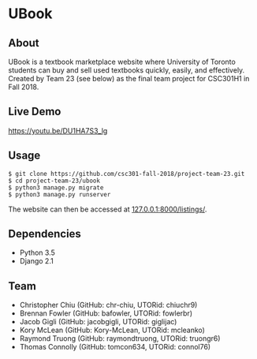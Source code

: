 # UBook

## About
UBook is a textbook marketplace website where University of Toronto students can buy and sell used textbooks quickly, easily, and effectively. Created by Team 23 (see below) as the final team project for CSC301H1 in Fall 2018.

## Live Demo
https://youtu.be/DU1HA7S3_lg


## Usage
```
$ git clone https://github.com/csc301-fall-2018/project-team-23.git
$ cd project-team-23/ubook
$ python3 manage.py migrate
$ python3 manage.py runserver
```
The website can then be accessed at [127.0.0.1:8000/listings/]().


## Dependencies
* Python 3.5
* Django 2.1


## Team
* Christopher Chiu (GitHub: chr-chiu, UTORid: chiuchr9)
* Brennan Fowler (GitHub: bafowler, UTORid: fowlerbr)
* Jacob Gigli (GitHub: jacobgigli, UTORid: giglijac)
* Kory McLean (GitHub: Kory-McLean, UTORid: mcleanko)
* Raymond Truong (GitHub: raymondtruong, UTORid: truongr6)
* Thomas Connolly (GitHub: tomcon634, UTORid: connol76)
